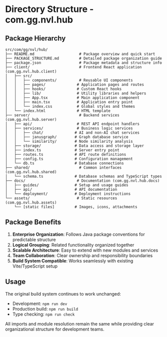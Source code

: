 # Directory Structure - com.gg.nvl.hub

## Package Hierarchy

```
src/com/gg/nvl/hub/
├── README.md                    # Package overview and quick start
├── PACKAGE_STRUCTURE.md         # Detailed package organization guide
├── package.json                 # Package metadata and structure info
├── client/                      # Frontend React application (com.gg.nvl.hub.client)
│   ├── src/
│   │   ├── components/          # Reusable UI components
│   │   ├── pages/              # Application pages and routes
│   │   ├── hooks/              # Custom React hooks
│   │   ├── lib/                # Utility libraries and helpers
│   │   ├── App.tsx             # Main application component
│   │   ├── main.tsx            # Application entry point
│   │   └── index.css           # Global styles and themes
│   └── index.html              # HTML template
├── server/                      # Backend services (com.gg.nvl.hub.server)
│   ├── api/                    # REST API endpoint handlers
│   ├── services/               # Business logic services
│   │   ├── chat/              # AI and non-AI chat services
│   │   ├── janusgraph/        # Graph database service
│   │   └── similarity/        # Node similarity analysis
│   ├── storage/               # Data access and storage layer
│   ├── index.ts               # Server entry point
│   ├── routes.ts              # API route definitions
│   ├── config.ts              # Configuration management
│   └── db.ts                  # Database connections
├── shared/                      # Common interfaces (com.gg.nvl.hub.shared)
│   └── schema.ts              # Database schemas and TypeScript types
├── docs/                       # Documentation (com.gg.nvl.hub.docs)
│   ├── guides/                # Setup and usage guides
│   ├── api/                   # API documentation
│   └── deployment/            # Deployment instructions
└── assets/                     # Static resources (com.gg.nvl.hub.assets)
    └── [static files]         # Images, icons, attachments
```

## Package Benefits

1. **Enterprise Organization**: Follows Java package conventions for predictable structure
2. **Logical Grouping**: Related functionality organized together
3. **Scalable Architecture**: Easy to extend with new modules and services
4. **Team Collaboration**: Clear ownership and responsibility boundaries
5. **Build System Compatible**: Works seamlessly with existing Vite/TypeScript setup

## Usage

The original build system continues to work unchanged:
- Development: `npm run dev` 
- Production build: `npm run build`
- Type checking: `npm run check`

All imports and module resolution remain the same while providing clear organizational structure for development teams.